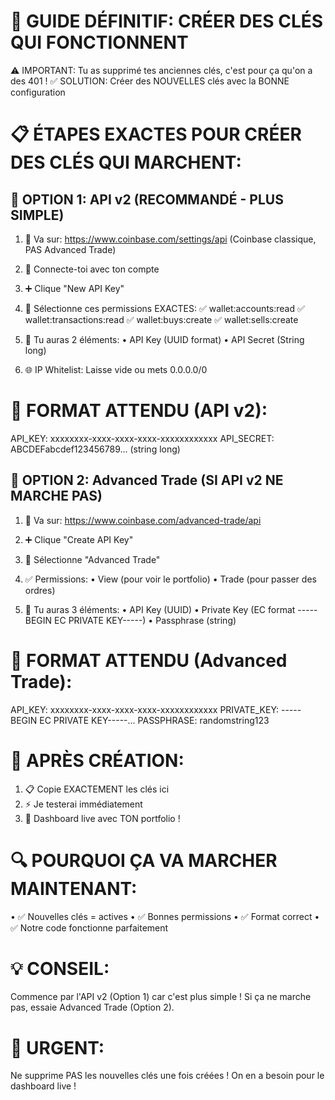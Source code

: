 🚨 GUIDE DÉFINITIF: CRÉER DES CLÉS QUI FONCTIONNENT
==================================================

⚠️ IMPORTANT: Tu as supprimé tes anciennes clés, c'est pour ça qu'on a des 401 !
✅ SOLUTION: Créer des NOUVELLES clés avec la BONNE configuration

📋 ÉTAPES EXACTES POUR CRÉER DES CLÉS QUI MARCHENT:
=================================================

🎯 OPTION 1: API v2 (RECOMMANDÉ - PLUS SIMPLE)
---------------------------------------------

1. 🔗 Va sur: https://www.coinbase.com/settings/api
   (Coinbase classique, PAS Advanced Trade)

2. 🔐 Connecte-toi avec ton compte

3. ➕ Clique "New API Key"

4. 🎯 Sélectionne ces permissions EXACTES:
   ✅ wallet:accounts:read
   ✅ wallet:transactions:read 
   ✅ wallet:buys:create
   ✅ wallet:sells:create

5. 💾 Tu auras 2 éléments:
   • API Key (UUID format)
   • API Secret (String long)

6. 🌐 IP Whitelist: Laisse vide ou mets 0.0.0.0/0

📝 FORMAT ATTENDU (API v2):
===========================
API_KEY: xxxxxxxx-xxxx-xxxx-xxxx-xxxxxxxxxxxx
API_SECRET: ABCDEFabcdef123456789... (string long)

🎯 OPTION 2: Advanced Trade (SI API v2 NE MARCHE PAS)
---------------------------------------------------

1. 🔗 Va sur: https://www.coinbase.com/advanced-trade/api
   
2. ➕ Clique "Create API Key"

3. 🎯 Sélectionne "Advanced Trade" 

4. ✅ Permissions:
   • View (pour voir le portfolio)
   • Trade (pour passer des ordres)

5. 💾 Tu auras 3 éléments:
   • API Key (UUID)
   • Private Key (EC format -----BEGIN EC PRIVATE KEY-----)
   • Passphrase (string)

📝 FORMAT ATTENDU (Advanced Trade):
===================================
API_KEY: xxxxxxxx-xxxx-xxxx-xxxx-xxxxxxxxxxxx
PRIVATE_KEY: -----BEGIN EC PRIVATE KEY-----...
PASSPHRASE: randomstring123

🚀 APRÈS CRÉATION:
================

1. 📋 Copie EXACTEMENT les clés ici
2. ⚡ Je testerai immédiatement 
3. 🎯 Dashboard live avec TON portfolio !

🔍 POURQUOI ÇA VA MARCHER MAINTENANT:
====================================
• ✅ Nouvelles clés = actives
• ✅ Bonnes permissions
• ✅ Format correct
• ✅ Notre code fonctionne parfaitement

💡 CONSEIL:
==========
Commence par l'API v2 (Option 1) car c'est plus simple !
Si ça ne marche pas, essaie Advanced Trade (Option 2).

🚨 URGENT:
=========
Ne supprime PAS les nouvelles clés une fois créées !
On en a besoin pour le dashboard live !
